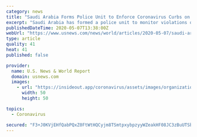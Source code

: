 ```yaml
---
category: news
title: "Saudi Arabia Forms Police Unit to Enforce Coronavirus Curbs on Social Gatherings: State News Agency"
excerpt: "Saudi Arabia has formed a police unit to monitor violations of rules banning gatherings of more than five people imposed to curb the spread of the coronavirus, the state news agency SPA said on Thursday."
publishedDateTime: 2020-05-07T13:38:00Z
webUrl: "https://www.usnews.com/news/world/articles/2020-05-07/saudi-arabia-forms-police-unit-to-enforce-coronavirus-curbs-on-social-gatherings-state-news-agency"
type: article
quality: 41
heat: 41
published: false

provider:
  name: U.S. News & World Report
  domain: usnews.com
  images:
    - url: "https://insideout.app/coronavirus/assets/images/organizations/usnews.com-50x50.jpg"
      width: 50
      height: 50

topics:
  - Coronavirus

secured: "F3+J0KVjEHfQabPQxZ0FtWtHQCyjm8TSmtpxybpzyyWZeakHF08JC3zBuUTSbg6VzygjTogV0LcgMWMc9Vzz+6Q9cFjvpD62HjIrP2kbN+iMnrTdPpNzyGOM12kk6J3cMG+mLDXUAsylLOevbwFKov1eAKGQMafd8fjR8Qb46AMREMEv8cyHWGNd26CrbSZ+MCLanAsdj6TGUIXjbb53aCK+9LRhtXMI7q0wQn8ExN0toDQ/ZkGWqWqRdsGAdEZqC9T+GxiXSH6T5NiToRFp9UvE29d4o4FgqQTEraVjZuzLAWT8j6djGVP1xiLkSeG6;Oe/IxbrBSgtJyIgfd8eygg=="
---
```


